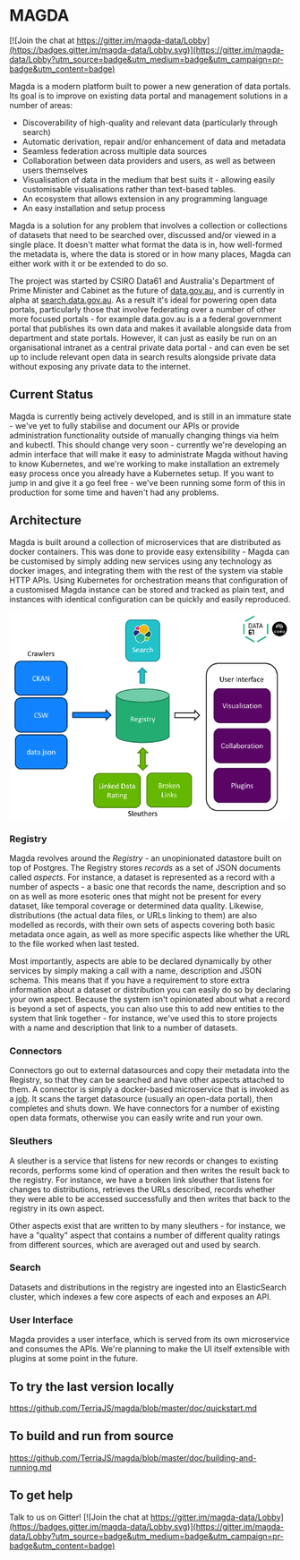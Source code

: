 # MAGDA

[![Join the chat at https://gitter.im/magda-data/Lobby](https://badges.gitter.im/magda-data/Lobby.svg)](https://gitter.im/magda-data/Lobby?utm_source=badge&utm_medium=badge&utm_campaign=pr-badge&utm_content=badge)

Magda is a modern platform built to power a new generation of data portals. Its goal is to improve on existing data portal and management solutions in a number of areas:

* Discoverability of high-quality and relevant data (particularly through search)
* Automatic derivation, repair and/or enhancement of data and metadata
* Seamless federation across multiple data sources
* Collaboration between data providers and users, as well as between users themselves
* Visualisation of data in the medium that best suits it - allowing easily customisable visualisations rather than text-based tables.
* An ecosystem that allows extension in any programming language
* An easy installation and setup process

Magda is a solution for any problem that involves a collection or collections of datasets that need to be searched over, discussed and/or viewed in a single place. It doesn't matter what format the data is in, how well-formed the metadata is, where the data is stored or in how many places, Magda can either work with it or be extended to do so.

The project was started by CSIRO Data61 and Australia's Department of Prime Minister and Cabinet as the future of [data.gov.au](https://data.gov.au), and is currently in alpha at [search.data.gov.au](https://search.data.gov.au). As a result it's ideal for powering open data portals, particularly those that involve federating over a number of other more focused portals - for example data.gov.au is a a federal government portal that publishes its own data and makes it available alongside data from department and state portals. However, it can just as easily be run on an organisational intranet as a central private data portal - and can even be set up to include relevant open data in search results alongside private data without exposing any private data to the internet.

## Current Status

Magda is currently being actively developed, and is still in an immature state - we've yet to fully stabilise and document our APIs or provide administration functionality outside of manually changing things via helm and kubectl. This should change very soon - currently we're developing an admin interface that will make it easy to administrate Magda without having to know Kubernetes, and we're working to make installation an extremely easy process once you already have a Kubernetes setup. If you want to jump in and give it a go feel free - we've been running some form of this in production for some time and haven't had any problems.

## Architecture

Magda is built around a collection of microservices that are distributed as docker containers. This was done to provide easy extensibility - Magda can be customised by simply adding new services using any technology as docker images, and integrating them with the rest of the system via stable HTTP APIs. Using Kubernetes for orchestration means that configuration of a customised Magda instance can be stored and tracked as plain text, and instances with identical configuration can be quickly and easily reproduced.

![Magda Architecture Diagram](doc/magda-basic-architecture.png)

### Registry

Magda revolves around the _Registry_ - an unopinionated datastore built on top of Postgres. The Registry stores _records_ as a set of JSON documents called _aspects_. For instance, a dataset is represented as a record with a number of aspects - a basic one that records the name, description and so on as well as more esoteric ones that might not be present for every dataset, like temporal coverage or determined data quality. Likewise, distributions (the actual data files, or URLs linking to them) are also modelled as records, with their own sets of aspects covering both basic metadata once again, as well as more specific aspects like whether the URL to the file worked when last tested.

Most importantly, aspects are able to be declared dynamically by other services by simply making a call with a name, description and JSON schema. This means that if you have a requirement to store extra information about a dataset or distribution you can easily do so by declaring your own aspect. Because the system isn't opinionated about what a record is beyond a set of aspects, you can also use this to add new entities to the system that link together - for instance, we've used this to store projects with a name and description that link to a number of datasets.

### Connectors

Connectors go out to external datasources and copy their metadata into the Registry, so that they can be searched and have other aspects attached to them. A connector is simply a docker-based microservice that is invoked as a [job](https://kubernetes.io/docs/concepts/workloads/controllers/jobs-run-to-completion/). It scans the target datasource (usually an open-data portal), then completes and shuts down. We have connectors for a number of existing open data formats, otherwise you can easily write and run your own.

### Sleuthers

A sleuther is a service that listens for new records or changes to existing records, performs some kind of operation and then writes the result back to the registry. For instance, we have a broken link sleuther that listens for changes to distributions, retrieves the URLs described, records whether they were able to be accessed successfully and then writes that back to the registry in its own aspect.

Other aspects exist that are written to by many sleuthers - for instance, we have a "quality" aspect that contains a number of different quality ratings from different sources, which are averaged out and used by search.

### Search

Datasets and distributions in the registry are ingested into an ElasticSearch cluster, which indexes a few core aspects of each and exposes an API.

### User Interface

Magda provides a user interface, which is served from its own microservice and consumes the APIs. We're planning to make the UI itself extensible with plugins at some point in the future.

## To try the last version locally

https://github.com/TerriaJS/magda/blob/master/doc/quickstart.md

## To build and run from source

https://github.com/TerriaJS/magda/blob/master/doc/building-and-running.md

## To get help

Talk to us on Gitter!
[![Join the chat at https://gitter.im/magda-data/Lobby](https://badges.gitter.im/magda-data/Lobby.svg)](https://gitter.im/magda-data/Lobby?utm_source=badge&utm_medium=badge&utm_campaign=pr-badge&utm_content=badge)
